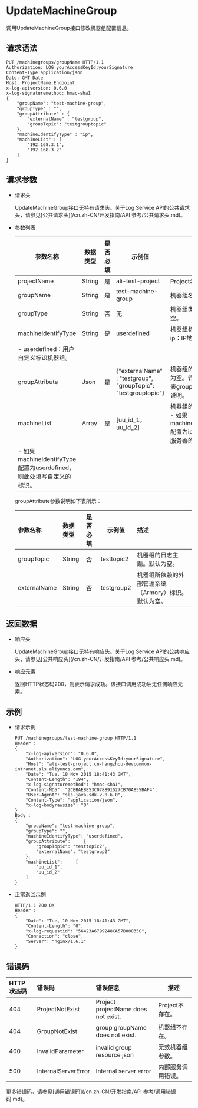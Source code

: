 # UpdateMachineGroup

调用UpdateMachineGroup接口修改机器组配置信息。

## 请求语法

```
PUT /machinegroups/groupName HTTP/1.1
Authorization: LOG yourAccessKeyId:yourSignature 
Content-Type:application/json
Date: GMT Date
Host: ProjectName.Endpoint
x-log-apiversion: 0.6.0
x-log-signaturemethod: hmac-sha1
{
    "groupName": "test-machine-group",
    "groupType" : "",
    "groupAttribute" : {
        "externalName" : "testgroup",
        "groupTopic": "testgrouptopic"
    },
    "machineIdentifyType" : "ip",
    "machineList" : [
        "192.168.3.1",
        "192.168.3.2"
    ]
}
```

## 请求参数

-   请求头

    UpdateMachineGroup接口无特有请求头。关于Log Service API的公共请求头，请参见[公共请求头](/cn.zh-CN/开发指南/API 参考/公共请求头.md)。

-   参数列表

    |参数名称|数据类型|是否必填|示例值|描述|
    |----|----|----|---|--|
    |projectName|String|是|ali-test-project|Project名称。|
    |groupName|String|是|test-machine-group|机器组名称。|
    |groupType|String|否|无|机器组类型，默认为空。|
    |machineIdentifyType|String|是|userdefined|机器组标识类型。    -   ip：IP地址机器组。
    -   userdefined：用户自定义标识机器组。 |
    |groupAttribute|Json|是|\{"externalName" : "testgroup", "groupTopic": "testgrouptopic"\}|机器组的属性，默认为空。详细请参考下表groupAttribute参数说明。|
    |machineList|Array|是|\[uu\_id\_1，uu\_id\_2\]|机器组的标识信息。    -   如果machineIdentifyType配置为ip，则此处填写服务器的IP地址。
    -   如果machineIdentifyType配置为userdefined，则此处填写自定义的标识。 |

    groupAttribute参数说明如下表所示：

    |参数名称|数据类型|是否必填|示例值|描述|
    |:---|:---|:---|---|:-|
    |groupTopic|String|否|testtopic2|机器组的日志主题。默认为空。|
    |externalName|String|否|testgroup2|机器组所依赖的外部管理系统（Armory）标识。默认为空。|


## 返回数据

-   响应头

    UpdateMachineGroup接口无特有响应头。关于Log Service API的公共响应头，请参见[公共响应头](/cn.zh-CN/开发指南/API 参考/公共响应头.md)。

-   响应元素

    返回HTTP状态码200，则表示请求成功。该接口调用成功后无任何响应元素。


## 示例

-   请求示例

    ```
    PUT /machinegroups/test-machine-group HTTP/1.1
    Header :
    {
        "x-log-apiversion": "0.6.0",
        "Authorization": "LOG yourAccessKeyId:yourSignature",
        "Host": "ali-test-project.cn-hangzhou-devcommon-intranet.sls.aliyuncs.com",
        "Date": "Tue, 10 Nov 2015 18:41:43 GMT",
        "Content-Length": "194",
        "x-log-signaturemethod": "hmac-sha1",
        "Content-MD5": "2CEBAEBE53C078891527CB70A855BAF4",
        "User-Agent": "sls-java-sdk-v-0.6.0",
        "Content-Type": "application/json",
        "x-log-bodyrawsize": "0"
    }
    Body :
    {
        "groupName": "test-machine-group",
        "groupType": "",
        "machineIdentifyType": "userdefined",
        "groupAttribute":     {
            "groupTopic": "testtopic2",
            "externalName": "testgroup2"
        },
        "machineList":     [
            "uu_id_1",
            "uu_id_2"
        ]
    }
    ```

-   正常返回示例

    ```
    HTTP/1.1 200 OK
    Header :
    {
        "Date": "Tue, 10 Nov 2015 18:41:43 GMT",
        "Content-Length": "0",
        "x-log-requestid": "56423A6799248CA57B00035C",
        "Connection": "close",
        "Server": "nginx/1.6.1"
    }
    ```


## 错误码

|HTTP状态码|错误码|错误信息|描述|
|:------|:--|:---|--|
|404|ProjectNotExist|Project projectName does not exist.|Project不存在。|
|404|GroupNotExist|group groupName does not exist.|机器组不存在。|
|400|InvalidParameter|invalid group resource json|无效机器组参数。|
|500|InternalServerError|Internal server error|内部服务调用错误。|

更多错误码，请参见[通用错误码](/cn.zh-CN/开发指南/API 参考/通用错误码.md)。

